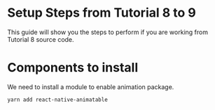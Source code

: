 # Setup Steps from Tutorial 8 to 9
This guide will show you the steps to perform if you are working from Tutorial 8 source code.

# Components to install
We need to install a module to enable animation package.

```
yarn add react-native-animatable

```
